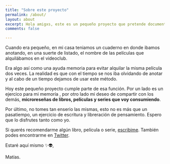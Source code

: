 ```yaml
---
title: "Sobre este proyecto"
permalink: /about/
layout: about
excerpt: Hola amigxs, este es un pequeño proyecto que pretende documentar los libros, peliculas y series que consumo y dar una pequeña reseña de estas.
comments: false

---
```


Cuando era pequeño, en mi casa teniamos un cuaderno en donde ibamos anotando, en una suerte de listado, el nombre de las películas que alquilábamos en el videoclub.

Era algo así como una ayuda memoria para evitar alquilar la misma película dos veces. La realidad es que con el tiempo se nos iba olvidando de anotar y  al cabo de un tiempo dejamos de usar este método. 

Hoy este pequeño proyecto cumple parte de esa función. Por un lado es un ejercico para mi memoría , por otro lado mi deseo de compartir con los demás, **microreseñas de libros, películas y series que voy consumiendo**.

Por último, no tomes tan enserio las mismas, esto no es más que un pasatiempo, un ejercicio de escritura y libreración de pensamiento. Espero que lo disfrutes tanto como yo.

Si querés recomendarme algún libro, película o serie, [escribime](mailto:matiaszappala@gmail.com). También podes encontrarme en [Twitter](https://twitter.com/matiasrz_).

Estaré aquí mismo ✨👽,

Matías.